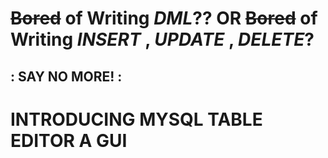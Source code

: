 # ~~Bored~~ of Writing _DML_?? OR ~~Bored~~ of Writing _INSERT_ , _UPDATE_ , _DELETE_? 
## : SAY NO MORE! :
# INTRODUCING MYSQL TABLE EDITOR A GUI 
